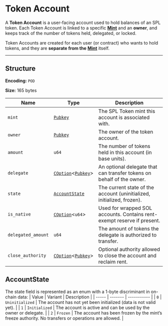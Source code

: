 # Token Account

A **Token Account** is a user-facing account used to hold balances of an SPL token.
Each Token Account is linked to a specific [**Mint**](https://wiki.solanagraph.com/Native_programs/SPL_Token/Mint_account.md) and an **owner**, and keeps track of the number of tokens held, delegated, or locked.

Token Accounts are created for each user (or contract) who wants to hold tokens, and they are **separate from the** [**Mint**](https://wiki.solanagraph.com/Native_programs/SPL_Token/Mint_account.md) itself.

---

## Structure

**Encoding:** `POD`

**Size:** 165 bytes

| Name | Type | Description |
| ---- | ---- | ----------- |
| `mint` | [`Pubkey`](https://wiki.solanagraph.com/Basic_structures/Public_key.md) | The SPL Token mint this account is associated with. |
| `owner` | [`Pubkey`](https://wiki.solanagraph.com/Basic_structures/Public_key.md) | The owner of the token account. |
| `amount` | `u64` | The number of tokens held in this account (in base units). |
| `delegate` | [`COption`](https://wiki.solanagraph.com/Basic_structures/COption.md)<[`Pubkey`](https://wiki.solanagraph.com/Basic_structures/Public_key.md)> | An optional delegate that can transfer tokens on behalf of the owner. |
| `state` | [`AccountState`](#accountstate) | The current state of the account (uninitialized, initialized, frozen). |
| `is_native` | [`COption`](https://wiki.solanagraph.com/Basic_structures/COption.md)<`u64`> | Used for wrapped SOL accounts. Contains rent-exempt reserve if present. |
| `delegated_amount` | `u64` | The amount of tokens the delegate is authorized to transfer. |
| `close_authority` | [`COption`](https://wiki.solanagraph.com/Basic_structures/COption.md)<[`Pubkey`](https://wiki.solanagraph.com/Basic_structures/Public_key.md)> | Optional authority allowed to close the account and reclaim rent. |


## AccountState

The state field is represented as an enum with a 1-byte discriminant in on-chain data:
| Value | Variant | Description |
| ----- | ------- | ----------- |
| `0` | `Uninitialized` | The account has not yet been initialized (data is not valid yet). |
| `1` | `Initialized` | The account is active and can be used by the owner or delegate. |
| `2` | `Frozen` | The account has been frozen by the mint’s freeze authority. No transfers or operations are allowed. |
